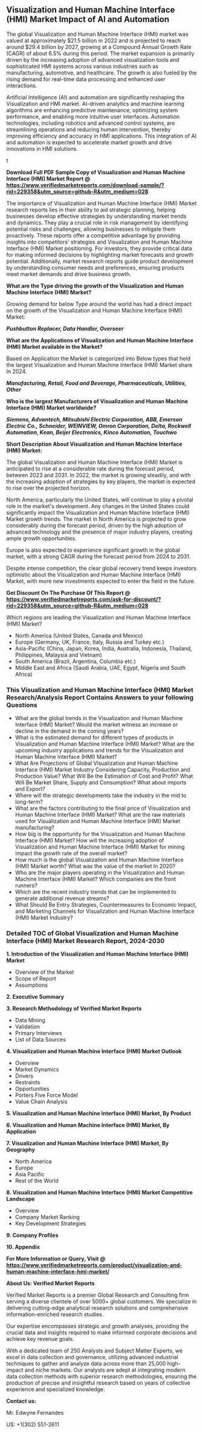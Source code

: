 <h2>Visualization and Human Machine Interface (HMI) Market Impact of AI and Automation</h2><p>The global Visualization and Human Machine Interface (HMI) market was valued at approximately $21.5 billion in 2022 and is projected to reach around $29.4 billion by 2027, growing at a Compound Annual Growth Rate (CAGR) of about 6.5% during this period. The market expansion is primarily driven by the increasing adoption of advanced visualization tools and sophisticated HMI systems across various industries such as manufacturing, automotive, and healthcare. The growth is also fueled by the rising demand for real-time data processing and enhanced user interactions.</p><p>Artificial Intelligence (AI) and automation are significantly reshaping the Visualization and HMI market. AI-driven analytics and machine learning algorithms are enhancing predictive maintenance, optimizing system performance, and enabling more intuitive user interfaces. Automation technologies, including robotics and advanced control systems, are streamlining operations and reducing human intervention, thereby improving efficiency and accuracy in HMI applications. This integration of AI and automation is expected to accelerate market growth and drive innovations in HMI solutions.</p>t</p><p id="" class=""><strong>Download Full PDF Sample Copy of Visualization and Human Machine Interface (HMI) Market Report @ <a href="https://www.verifiedmarketreports.com/download-sample/?rid=229358&utm_source=github-R&utm_medium=028" target="_blank">https://www.verifiedmarketreports.com/download-sample/?rid=229358&utm_source=github-R&utm_medium=028</a></strong></p><p>The importance of&nbsp;Visualization and Human Machine Interface (HMI) Market research reports lies in their ability to aid strategic planning, helping businesses develop effective strategies by understanding market trends and dynamics. They play a crucial role in risk management by identifying potential risks and challenges, allowing businesses to mitigate them proactively. These reports offer a competitive advantage by providing insights into competitors' strategies and Visualization and Human Machine Interface (HMI) Market positioning. For investors, they provide critical data for making informed decisions by highlighting market forecasts and growth potential. Additionally, market research reports guide product development by understanding consumer needs and preferences, ensuring products meet market demands and drive business growth.</p><p><strong>What are the&nbsp;Type driving the growth of the Visualization and Human Machine Interface (HMI) Market?</strong></p><p id="" class="">Growing demand for below Type around the world has had a direct impact on the growth of the Visualization and Human Machine Interface (HMI) Market:</p><em><strong>Pushbutton Replacer, Data Handler, Overseer</strong></em></p><strong>What are the&nbsp;Applications&nbsp;of Visualization and Human Machine Interface (HMI) Market available in the Market?</strong></p><p id="" class="">Based on Application the Market is categorized into Below types that held the largest Visualization and Human Machine Interface (HMI) Market share In 2024.</p><em><strong>Manufacturing, Retail, Food and Beverage, Pharmaceuticals, Utilities, Other</strong></em></p><strong>Who is the largest Manufacturers of Visualization and Human Machine Interface (HMI) Market worldwide?</strong></p><p><em><strong>Siemens, Advantech, Mitsubishi Electric Corporation, ABB, Emerson Electric Co., Schneider, WEINVIEW, Omron Corporation, Delta, Rockwell Automation, Kean, Beijer Electronics, Kinco Automation, Touchwo</strong></em></p><p id="" class=""><strong>Short Description About Visualization and Human Machine Interface (HMI) Market:</strong></p><p>The global Visualization and Human Machine Interface (HMI) Market is anticipated to rise at a considerable rate during the forecast period, between 2023 and 2031. In 2022, the market is growing steadily, and with the increasing adoption of strategies by key players, the market is expected to rise over the projected horizon.</p><p>North America, particularly the United States, will continue to play a pivotal role in the market's development. Any changes in the United States could significantly impact the Visualization and Human Machine Interface (HMI) Market growth trends. The market in North America is projected to grow considerably during the forecast period, driven by the high adoption of advanced technology and the presence of major industry players, creating ample growth opportunities.</p><p>Europe is also expected to experience significant growth in the global market, with a strong CAGR during the forecast period from 2024 to 2031.</p><p>Despite intense competition, the clear global recovery trend keeps investors optimistic about the Visualization and Human Machine Interface (HMI) Market, with more new investments expected to enter the field in the future.</p><p id="" class=""><strong>Get Discount On The Purchase Of This Report @ <a href="https://www.verifiedmarketreports.com/ask-for-discount/?rid=229358&utm_source=github-R&utm_medium=028" target="_blank">https://www.verifiedmarketreports.com/ask-for-discount/?rid=229358&utm_source=github-R&utm_medium=028</a></strong></p>Which regions are leading the Visualization and Human Machine Interface (HMI) Market?</p><ul><li>North America (United States, Canada and Mexico)</li><li>Europe (Germany, UK, France, Italy, Russia and Turkey etc.)</li><li>Asia-Pacific (China, Japan, Korea, India, Australia, Indonesia, Thailand, Philippines, Malaysia and Vietnam)</li><li>South America (Brazil, Argentina, Columbia etc.)</li><li>Middle East and Africa (Saudi Arabia, UAE, Egypt, Nigeria and South Africa)</li></ul><h3 id="" class="">This Visualization and Human Machine Interface (HMI) Market Research/Analysis Report Contains Answers to your following Questions</h3><ul><li>What are the global trends in the Visualization and Human Machine Interface (HMI) Market? Would the market witness an increase or decline in the demand in the coming years?</li><li>What is the estimated demand for different types of products in Visualization and Human Machine Interface (HMI) Market? What are the upcoming industry applications and trends for the Visualization and Human Machine Interface (HMI) Market?</li><li>What Are Projections of Global Visualization and Human Machine Interface (HMI) Market Industry Considering Capacity, Production and Production Value? What Will Be the Estimation of Cost and Profit? What Will Be Market Share, Supply and Consumption? What about imports and Export?</li><li>Where will the strategic developments take the industry in the mid to long-term?</li><li>What are the factors contributing to the final price of Visualization and Human Machine Interface (HMI) Market? What are the raw materials used for Visualization and Human Machine Interface (HMI) Market manufacturing?</li><li>How big is the opportunity for the Visualization and Human Machine Interface (HMI) Market? How will the increasing adoption of Visualization and Human Machine Interface (HMI) Market for mining impact the growth rate of the overall market?</li><li>How much is the global Visualization and Human Machine Interface (HMI) Market worth? What was the value of the market In 2020?</li><li>Who are the major players operating in the Visualization and Human Machine Interface (HMI) Market? Which companies are the front runners?</li><li>Which are the recent industry trends that can be implemented to generate additional revenue streams?</li><li>What Should Be Entry Strategies, Countermeasures to Economic Impact, and Marketing Channels for Visualization and Human Machine Interface (HMI) Market Industry?</li></ul><h3 id="" class="">Detailed TOC of Global Visualization and Human Machine Interface (HMI) Market Research Report, 2024-2030</h3><p id="" class=""><strong>1. Introduction of the Visualization and Human Machine Interface (HMI) Market</strong></p><ul><li>Overview of the Market</li><li>Scope of Report</li><li>Assumptions</li></ul><p id="" class=""><strong>2. Executive Summary</strong></p><p id="" class=""><strong>3. Research Methodology of Verified Market Reports</strong></p><ul><li>Data Mining</li><li>Validation</li><li>Primary Interviews</li><li>List of Data Sources</li></ul><p id="" class=""><strong>4. Visualization and Human Machine Interface (HMI) Market Outlook</strong></p><ul><li>Overview</li><li>Market Dynamics</li><li>Drivers</li><li>Restraints</li><li>Opportunities</li><li>Porters Five Force Model</li><li>Value Chain Analysis</li></ul><p id="" class=""><strong>5. Visualization and Human Machine Interface (HMI) Market, By Product</strong></p><p id="" class=""><strong>6. Visualization and Human Machine Interface (HMI) Market, By Application</strong></p><p id="" class=""><strong>7. Visualization and Human Machine Interface (HMI) Market, By Geography</strong></p><ul><li>North America</li><li>Europe</li><li>Asia Pacific</li><li>Rest of the World</li></ul><p id="" class=""><strong>8. Visualization and Human Machine Interface (HMI) Market Competitive Landscape</strong></p><ul><li>Overview</li><li>Company Market Ranking</li><li>Key Development Strategies</li></ul><p id="" class=""><strong>9. Company Profiles</strong></p><p id="" class=""><strong>10. Appendix</strong></p><p id="" class=""><strong>For More Information or Query, Visit @ <a href="https://www.verifiedmarketreports.com/product/visualization-and-human-machine-interface-hmi-market/" target="_blank">https://www.verifiedmarketreports.com/product/visualization-and-human-machine-interface-hmi-market/</a></strong></p><p id="" class=""><strong>About Us: Verified Market Reports</strong></p><p id="" class="">Verified Market Reports is a premier Global Research and Consulting firm serving a diverse clientele of over 5000+ global customers. We specialize in delivering cutting-edge analytical research solutions and comprehensive information-enriched research studies.</p><p id="" class="">Our expertise encompasses strategic and growth analyses, providing the crucial data and insights required to make informed corporate decisions and achieve key revenue goals.</p><p id="" class="">With a dedicated team of 250 Analysts and Subject Matter Experts, we excel in data collection and governance, utilizing advanced industrial techniques to gather and analyze data across more than 25,000 high-impact and niche markets. Our analysts are adept at integrating modern data collection methods with superior research methodologies, ensuring the production of precise and insightful research based on years of collective experience and specialized knowledge.</p><p id="" class=""><strong>Contact us:</strong></p><p id="" class="">Mr. Edwyne Fernandes</p><p id="" class="">US: +1(302) 551-2611</p>